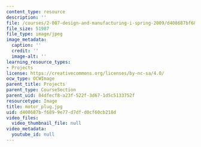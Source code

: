 ```yaml
---
content_type: resource
description: ''
file: /courses/2-007-design-and-manufacturing-i-spring-2009/d408687bf6899e77d7dfd0cf60cb218d_motor_plug.jpg
file_size: 51987
file_type: image/jpeg
image_metadata:
  caption: ''
  credit: ''
  image-alt: ''
learning_resource_types:
- Projects
license: https://creativecommons.org/licenses/by-nc-sa/4.0/
ocw_type: OCWImage
parent_title: Projects
parent_type: CourseSection
parent_uid: 84dfecf8-a23f-522f-3d67-1d5c5133752f
resourcetype: Image
title: motor_plug.jpg
uid: d408687b-f689-9e77-d7df-d0cf60cb218d
video_files:
  video_thumbnail_file: null
video_metadata:
  youtube_id: null
---
```

